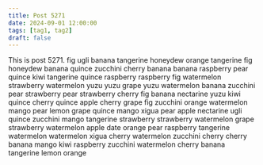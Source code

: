 ```yaml
---
title: Post 5271
date: 2024-09-01 12:00:00
tags: [tag1, tag2]
draft: false
---
```

This is post 5271.
fig
ugli
banana
tangerine
honeydew
orange
tangerine
fig
honeydew
banana
quince
zucchini
cherry
banana
banana
raspberry
pear
quince
kiwi
tangerine
quince
raspberry
raspberry
fig
watermelon
strawberry
watermelon
yuzu
yuzu
grape
yuzu
watermelon
banana
zucchini
pear
strawberry
pear
strawberry
cherry
fig
banana
nectarine
yuzu
kiwi
quince
cherry
quince
apple
cherry
grape
fig
zucchini
orange
watermelon
mango
pear
lemon
grape
quince
mango
xigua
pear
apple
nectarine
ugli
quince
zucchini
mango
tangerine
strawberry
strawberry
watermelon
grape
strawberry
watermelon
apple
date
orange
pear
raspberry
tangerine
watermelon
watermelon
xigua
cherry
watermelon
zucchini
cherry
cherry
banana
mango
kiwi
raspberry
zucchini
watermelon
cherry
banana
tangerine
lemon
orange
